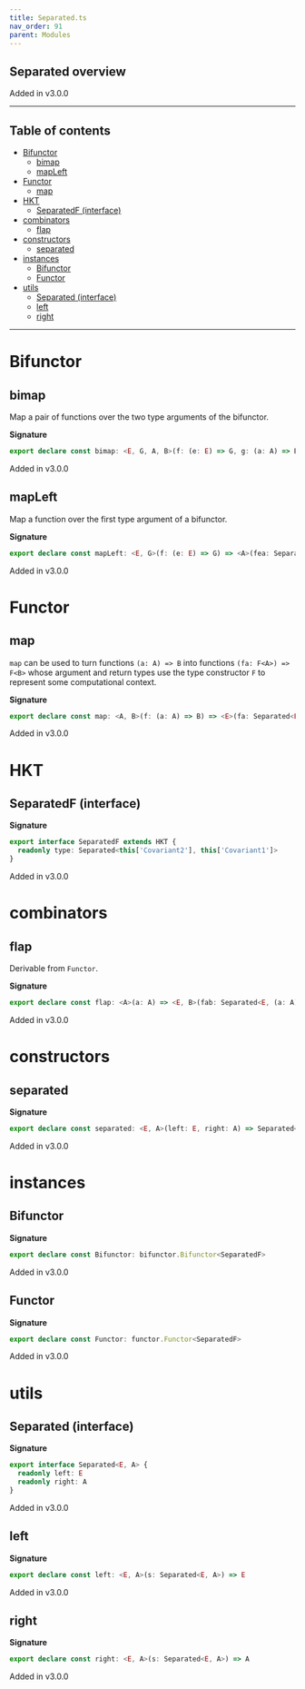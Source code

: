```yaml
---
title: Separated.ts
nav_order: 91
parent: Modules
---
```


## Separated overview

Added in v3.0.0

---

<h2 class="text-delta">Table of contents</h2>

- [Bifunctor](#bifunctor)
  - [bimap](#bimap)
  - [mapLeft](#mapleft)
- [Functor](#functor)
  - [map](#map)
- [HKT](#hkt)
  - [SeparatedF (interface)](#separatedf-interface)
- [combinators](#combinators)
  - [flap](#flap)
- [constructors](#constructors)
  - [separated](#separated)
- [instances](#instances)
  - [Bifunctor](#bifunctor-1)
  - [Functor](#functor-1)
- [utils](#utils)
  - [Separated (interface)](#separated-interface)
  - [left](#left)
  - [right](#right)

---

# Bifunctor

## bimap

Map a pair of functions over the two type arguments of the bifunctor.

**Signature**

```ts
export declare const bimap: <E, G, A, B>(f: (e: E) => G, g: (a: A) => B) => (fea: Separated<E, A>) => Separated<G, B>
```

Added in v3.0.0

## mapLeft

Map a function over the first type argument of a bifunctor.

**Signature**

```ts
export declare const mapLeft: <E, G>(f: (e: E) => G) => <A>(fea: Separated<E, A>) => Separated<G, A>
```

Added in v3.0.0

# Functor

## map

`map` can be used to turn functions `(a: A) => B` into functions `(fa: F<A>) => F<B>` whose argument and return types
use the type constructor `F` to represent some computational context.

**Signature**

```ts
export declare const map: <A, B>(f: (a: A) => B) => <E>(fa: Separated<E, A>) => Separated<E, B>
```

Added in v3.0.0

# HKT

## SeparatedF (interface)

**Signature**

```ts
export interface SeparatedF extends HKT {
  readonly type: Separated<this['Covariant2'], this['Covariant1']>
}
```

Added in v3.0.0

# combinators

## flap

Derivable from `Functor`.

**Signature**

```ts
export declare const flap: <A>(a: A) => <E, B>(fab: Separated<E, (a: A) => B>) => Separated<E, B>
```

Added in v3.0.0

# constructors

## separated

**Signature**

```ts
export declare const separated: <E, A>(left: E, right: A) => Separated<E, A>
```

Added in v3.0.0

# instances

## Bifunctor

**Signature**

```ts
export declare const Bifunctor: bifunctor.Bifunctor<SeparatedF>
```

Added in v3.0.0

## Functor

**Signature**

```ts
export declare const Functor: functor.Functor<SeparatedF>
```

Added in v3.0.0

# utils

## Separated (interface)

**Signature**

```ts
export interface Separated<E, A> {
  readonly left: E
  readonly right: A
}
```

Added in v3.0.0

## left

**Signature**

```ts
export declare const left: <E, A>(s: Separated<E, A>) => E
```

Added in v3.0.0

## right

**Signature**

```ts
export declare const right: <E, A>(s: Separated<E, A>) => A
```

Added in v3.0.0
